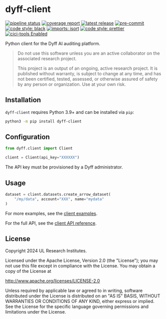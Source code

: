# dyff-client

<!-- BADGIE TIME -->

[![pipeline status](https://img.shields.io/gitlab/pipeline-status/dyff/packages/dyff-client?branch=main)](https://gitlab.com/dyff/packages/dyff-client/-/commits/main)
[![coverage report](https://img.shields.io/gitlab/pipeline-coverage/dyff/packages/dyff-client?branch=main)](https://gitlab.com/dyff/packages/dyff-client/-/commits/main)
[![latest release](https://img.shields.io/gitlab/v/release/dyff/packages/dyff-client)](https://gitlab.com/dyff/packages/dyff-client/-/releases)
[![pre-commit](https://img.shields.io/badge/pre--commit-enabled-brightgreen?logo=pre-commit)](https://github.com/pre-commit/pre-commit)
[![code style: black](https://img.shields.io/badge/code_style-black-000000.svg)](https://github.com/psf/black)
[![imports: isort](https://img.shields.io/badge/imports-isort-1674b1?style=flat&labelColor=ef8336)](https://pycqa.github.io/isort/)
[![code style: prettier](https://img.shields.io/badge/code_style-prettier-ff69b4.svg)](https://github.com/prettier/prettier)
[![cici-tools Enabled](https://img.shields.io/badge/%E2%9A%A1_cici--tools-enabled-c0ff33)](https://gitlab.com/buildgarden/tools/cici-tools)

<!-- END BADGIE TIME -->

Python client for the Dyff AI auditing platform.

> Do not use this software unless you are an active collaborator on the
> associated research project.
>
> This project is an output of an ongoing, active research project. It is
> published without warranty, is subject to change at any time, and has not been
> certified, tested, assessed, or otherwise assured of safety by any person or
> organization. Use at your own risk.

## Installation

`dyff-client` requires Python 3.9+ and can be installed via `pip`:

```bash
python3 -m pip install dyff-client
```

## Configuration

```python
from dyff.client import Client

client = Client(api_key="XXXXXX")
```

The API key must be provisioned by a Dyff administrator.

## Usage

```python
dataset = client.datasets.create_arrow_dataset(
    "/my/data", account="XXX", name="mydata"
)
```

For more examples, see the [client
examples](https://docs.dyff.io/examples/client/).

For the full API, see the [client API
reference](https://docs.dyff.io/api-reference/client/).

## License

Copyright 2024 UL Research Institutes.

Licensed under the Apache License, Version 2.0 (the "License"); you may not use
this file except in compliance with the License. You may obtain a copy of the
License at

<http://www.apache.org/licenses/LICENSE-2.0>

Unless required by applicable law or agreed to in writing, software distributed
under the License is distributed on an "AS IS" BASIS, WITHOUT WARRANTIES OR
CONDITIONS OF ANY KIND, either express or implied. See the License for the
specific language governing permissions and limitations under the License.
